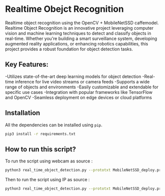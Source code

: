 # Realtime Obejct Recognition

Realtime object recognition using the OpenCV +  MobileNetSSD caffemodel.
Realtime Object Recognition is an innovative project leveraging computer vision and machine learning techniques to detect and classify objects in real-time. Whether you're building a smart surveillance system, developing augmented reality applications, or enhancing robotics capabilities, this project provides a robust foundation for object detection tasks.

## Key Features:

-Utilizes state-of-the-art deep learning models for object detection
-Real-time inference for live video streams or camera feeds
-Supports a wide range of objects and environments
-Easily customizable and extendable for specific use cases
-Integration with popular frameworks like TensorFlow and OpenCV
-Seamless deployment on edge devices or cloud platforms

## Installation
All the dependencies can be installed using `pip`. 
```bash
pip3 install -r requirements.txt
```

## How to run this script?

To run the script using webcam as source :

```bash
python3 real_time_object_detection.py --prototxt MobileNetSSD_deploy.prototxt.txt --model MobileNetSSD_deploy.caffemodel --source webcam
```


Then to run the script using IP as source :

```bash
python3 real_time_object_detection.py --prototxt MobileNetSSD_deploy.prototxt.txt --model MobileNetSSD_deploy.caffemodel --source web
```
